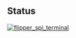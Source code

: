 ## Status

[![flipper_spi_terminal](https://catalog.flipperzero.one/application/flipper_spi_terminal/widget)](https://catalog.flipperzero.one/application/flipper_spi_terminal/page)